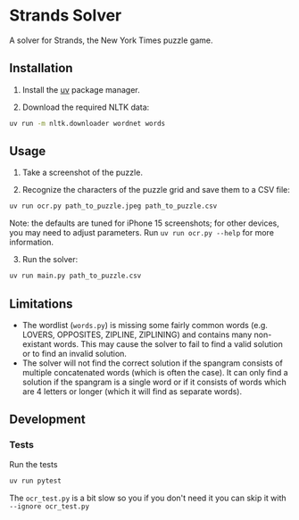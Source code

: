 # Strands Solver

A solver for Strands, the New York Times puzzle game.

## Installation

1. Install the [uv](https://docs.astral.sh/uv/) package manager.

2. Download the required NLTK data:

```bash
uv run -m nltk.downloader wordnet words
```

## Usage

1. Take a screenshot of the puzzle.

2. Recognize the characters of the puzzle grid and save them to a CSV file:

```bash
uv run ocr.py path_to_puzzle.jpeg path_to_puzzle.csv
```

Note: the defaults are tuned for iPhone 15 screenshots; for other devices, you may need to adjust parameters. Run `uv run ocr.py --help` for more information.

3. Run the solver:

```bash
uv run main.py path_to_puzzle.csv
```

## Limitations

- The wordlist (`words.py`) is missing some fairly common words (e.g. LOVERS, OPPOSITES, ZIPLINE, ZIPLINING) and contains many non-existant words. This may cause the solver to fail to find a valid solution or to find an invalid solution.
- The solver will not find the correct solution if the spangram consists of multiple concatenated words (which is often the case). It can only find a solution if the spangram is a single word or if it consists of words which are 4 letters or longer (which it will find as separate words).

## Development

### Tests

Run the tests

```bash
uv run pytest
```

The `ocr_test.py` is a bit slow so you if you don't need it you can skip it with `--ignore ocr_test.py`
